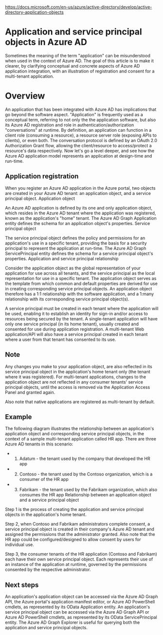 https://docs.microsoft.com/en-us/azure/active-directory/develop/active-directory-application-objects

# Application and service principal objects in Azure AD

Sometimes the meaning of the term "application" can be misunderstood when used in the context of Azure AD. The goal of this article is to make it clearer, by clarifying conceptual and concrete aspects of Azure AD application integration, with an illustration of registration and consent for a multi-tenant application.

# Overview

An application that has been integrated with Azure AD has implications that go beyond the software aspect. "Application" is frequently used as a conceptual term, referring to not only the the application software, but also its Azure AD registration and role in authentication/authorization "conversations" at runtime. By definition, an application can function in a client role (consuming a resource), a resource server role (exposing APIs to clients), or even both. The conversation protocol is defined by an OAuth 2.0 Authorization Grant flow, allowing the client/resource to access/protect a resource's data respectively. Now let's go a level deeper, and see how the Azure AD application model represents an application at design-time and run-time.

## Application registration

When you register an Azure AD application in the Azure portal, two objects are created in your Azure AD tenant: an application object, and a service principal object.
Application object

An Azure AD application is defined by its one and only application object, which resides in the Azure AD tenant where the application was registered, known as the application's "home" tenant. The Azure AD Graph Application entity defines the schema for an application object's properties.
Service principal object

The service principal object defines the policy and permissions for an application's use in a specific tenant, providing the basis for a security principal to represent the application at run-time. The Azure AD Graph ServicePrincipal entity defines the schema for a service principal object's properties.
Application and service principal relationship

Consider the application object as the global representation of your application for use across all tenants, and the service principal as the local representation for use in a specific tenant. The application object serves as the template from which common and default properties are derived for use in creating corresponding service principal objects. An application object therefore has a 1:1 relationship with the software application, and a 1:many relationship with its corresponding service principal object(s).

A service principal must be created in each tenant where the application will be used, enabling it to establish an identity for sign-in and/or access to resources being secured by the tenant. A single-tenant application will have only one service principal (in its home tenant), usually created and consented for use during application registration. A multi-tenant Web application/API will also have a service principal created in each tenant where a user from that tenant has consented to its use.

## Note
Any changes you make to your application object, are also reflected in its service principal object in the application's home tenant only (the tenant where it was registered). For multi-tenant applications, changes to the application object are not reflected in any consumer tenants' service principal objects, until the access is removed via the Application Access Panel and granted again. 

Also note that native applications are registered as multi-tenant by default.

## Example
The following diagram illustrates the relationship between an application's application object and corresponding service principal objects, in the context of a sample multi-tenant application called HR app. There are three Azure AD tenants in this scenario:

* 1. Adatum - the tenant used by the company that developed the HR app
* 2. Contoso - the tenant used by the Contoso organization, which is a consumer of the HR app
* 3. Fabrikam - the tenant used by the Fabrikam organization, which also consumes the HR app Relationship between an application object and a service principal object

Step 1 is the process of creating the application and service principal objects in the application's home tenant.

Step 2, when Contoso and Fabrikam administrators complete consent, a service principal object is created in their company's Azure AD tenant and assigned the permissions that the administrator granted. Also note that the HR app could be configured/designed to allow consent by users for individual use.

Step 3, the consumer tenants of the HR application (Contoso and Fabrikam) each have their own service principal object. Each represents their use of an instance of the application at runtime, governed by the permissions consented by the respective administrator.

## Next steps

An application's application object can be accessed via the Azure AD Graph API, the Azure portal's application manifest editor, or Azure AD PowerShell cmdlets, as represented by its OData Application entity.
An application's service principal object can be accessed via the Azure AD Graph API or Azure AD PowerShell cmdlets, as represented by its OData ServicePrincipal entity.
The Azure AD Graph Explorer is useful for querying both the application and service principal objects.

